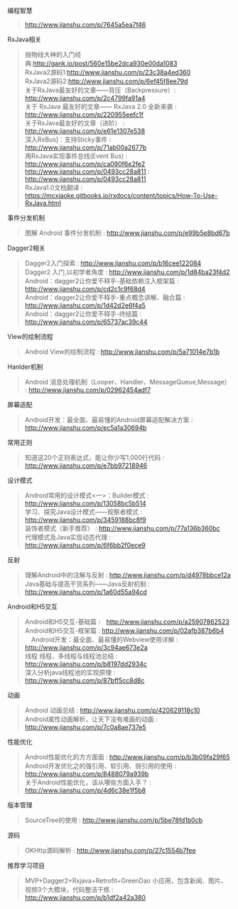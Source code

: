 编程智慧
> http://www.jianshu.com/p/7645a5ea7f46</br>

RxJava相关
> 抛物线大神的入门经典:http://gank.io/post/560e15be2dca930e00da1083</br>
> RxJava2源码1:http://www.jianshu.com/p/23c38a4ed360</br>
> RxJava2源码2:http://www.jianshu.com/p/6ef45f8ee79d</br>
> 关于RxJava最友好的文章——背压（Backpressure）: http://www.jianshu.com/p/2c4799fa91a4</br>
> 关于 RxJava 最友好的文章—— RxJava 2.0 全新来袭 : http://www.jianshu.com/p/220955eefc1f</br>
> 关于RxJava最友好的文章（进阶） : http://www.jianshu.com/p/e61e1307e538</br>
> 深入RxBus]：支持Sticky事件 : http://www.jianshu.com/p/71ab00a2677b</br>
> 用RxJava实现事件总线(Event Bus) :　http://www.jianshu.com/p/ca090f6e2fe2</br>
> http://www.jianshu.com/p/0493cc28a811 : http://www.jianshu.com/p/0493cc28a811</br>
> RxJava1.0文档翻译 : https://mcxiaoke.gitbooks.io/rxdocs/content/topics/How-To-Use-RxJava.html</br>

事件分发机制
> 图解 Android 事件分发机制 : http://www.jianshu.com/p/e99b5e8bd67b</br>

Dagger2相关
> Dagger2入门探索 : http://www.jianshu.com/p/b16cee122084</br>
> Dagger2 入门,以初学者角度 : http://www.jianshu.com/p/1d84ba23f4d2</br>
> Android：dagger2让你爱不释手-基础依赖注入框架篇 : http://www.jianshu.com/p/cd2c1c9f68d4</br>
> Android：dagger2让你爱不释手-重点概念讲解、融合篇 : http://www.jianshu.com/p/1d42d2e6f4a5</br>
> Android：dagger2让你爱不释手-终结篇 : http://www.jianshu.com/p/65737ac39c44</br>

View的绘制流程
> Android View的绘制流程 : http://www.jianshu.com/p/5a71014e7b1b</br>

Hanlder机制
> Android 消息处理机制（Looper、Handler、MessageQueue,Message） : http://www.jianshu.com/p/02962454adf7</br>

屏幕适配
> Android开发：最全面、最易懂的Android屏幕适配解决方案 :　http://www.jianshu.com/p/ec5a1a30694b</br>

常用正则
> 知道这20个正则表达式，能让你少写1,000行代码 : http://www.jianshu.com/p/e7bb97218946</br>

设计模式
> Android常用的设计模式<一>：Builder模式 : http://www.jianshu.com/p/13058bc5b514</br>
> 学习、探究Java设计模式——观察者模式 : http://www.jianshu.com/p/3459188bc8f9</br>
> 装饰者模式（新手推荐） : http://www.jianshu.com/p/77a136b360bc</br>
> 代理模式及Java实现动态代理 : http://www.jianshu.com/p/6f6bb2f0ece9</br>

反射
> 理解Android中的注解与反射 : http://www.jianshu.com/p/d4978bbce12a</br>
> Java基础与提高干货系列——Java反射机制 : http://www.jianshu.com/p/1a60d55a94cd</br>

Android和H5交互
> Android和H5交互-基础篇 :　http://www.jianshu.com/p/a25907862523</br>
> Android和H5交互-框架篇 : http://www.jianshu.com/p/02afb387b6b4</br>
>　Android开发：最全面、最易懂的Webview使用详解 : http://www.jianshu.com/p/3c94ae673e2a</br>
线程
> 线程、多线程与线程池总结 : http://www.jianshu.com/p/b8197dd2934c</br>
> 深入分析java线程池的实现原理 :　http://www.jianshu.com/p/87bff5cc8d8c</br>

动画
> Android 动画总结 : http://www.jianshu.com/p/420629118c10</br>
> Android属性动画解析，让天下没有难画的动画 :　http://www.jianshu.com/p/7c0a8ae737e5</br>

性能优化
> Android性能优化的方方面面 : http://www.jianshu.com/p/b3b09fa29f65</br>
> Android开发优化之的强引用、软引用、弱引用的使用 : http://www.jianshu.com/p/8488079a939b</br>
> 关于Android性能优化，该从哪些方面入手？ : http://www.jianshu.com/p/4d6c38e1f5b8</br>

版本管理
> SourceTree的使用 : http://www.jianshu.com/p/5be78fd1b0cb</br>

源码
> OKHttp源码解析 : http://www.jianshu.com/p/27c1554b7fee</br>

推荐学习项目
> MVP+Dagger2+Rxjava+Retrofit+GreenDao 小应用，包含新闻、图片、视频3个大模块，代码整洁干练 : http://www.jianshu.com/p/b1df2a42a380</br>


